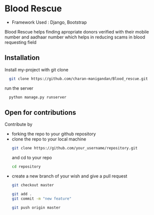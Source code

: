 # Blood Rescue
- Framework Used : Django, Bootstrap
  
Blood Rescue helps finding apropriate donors verified with their mobile number and aadhaar number 
which helps in reducing scams in blood requesting field 

## Installation

Install my-project with git clone 

```bash
  git clone https://github.com/charan-manigandan/Blood_rescue.git
```
run the server

```bash
  python manage.py runserver
```

## Open for contributions 

Contribute by 
* forking the repo to your github repository
* clone the repo to your local machine
  ```bash
  git clone https://github.com/your_username/repository.git
  ```
  and cd to your repo
  ```bash
  cd repository
  ```
* create a new branch of your wish and give a pull request
  ```bash
  git checkout master
  ```
  ```bash
  git add .
  git commit -m "new feature"
  ```
  ```bash
  git push origin master
  ```
